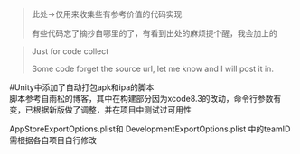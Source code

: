 >此处->仅用来收集些有参考价值的代码实现
>
>有些代码忘了摘抄自哪里的了，有看到出处的麻烦提个醒，我会加上的

>Just for code collect
>
>Some code forget the source url, let me know and I will post it in.

#Unity中添加了自动打包apk和ipa的脚本  
脚本参考自雨松的博客，其中在构建部分因为xcode8.3的改动，命令行参数有变，已根据新版做了调整，并在项目中测试过可用性

AppStoreExportOptions.plist和
DevelopmentExportOptions.plist
中的teamID需根据各自项目自行修改
